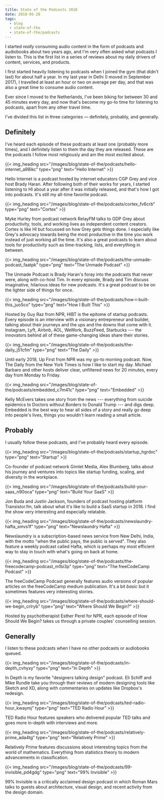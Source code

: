 ```yaml
---
title: State of the Podcasts 2018
date: 2018-05-28
tags:
  - blog
  - state-of-the
  - state-of-the/podcasts
---
```


I started *really* consuming audio content in the form of podcasts and audiobooks about two years ago, and I'm very often asked what podcasts I listen to. This is the first list in a series of reviews about my daily drivers of content, services, and products.

<!--more-->

I first started heavily listening to podcasts when I joined the gym (that didn't last) for about half a year. In my last year in Delhi (I moved in September 2017), I travelled at least an hour or two on average per day, and that was also a great time to consume audio content.

Ever since I moved to the Netherlands, I've been biking for between 30 and 45 minutes every day, and now that's become my go-to time for listening to podcasts, apart from any other travel time.

I've divided this list in three categories — definitely, probably, and generally.

## Definitely
I’ve heard each episode of these podcasts at least one (probably more times), and I definitely listen to them the day they are released. These are the podcasts I follow most religiously and am the most excited about.

{{< img_heading src="/images/blog/state-of-the/podcasts/hello-internet_a98ikc" type="png" text="Hello Internet" >}}

Hello Internet is a podcast hosted by internet educators CGP Grey and vice host Brady Haran. After following both of their works for years, I started listening to HI about a year after it was initially released, and that's how I got into podcasts. It's still my all-time favorite podcast.

{{< img_heading src="/images/blog/state-of-the/podcasts/cortex_fv6crb" type="png" text="Cortex" >}}

Myke Hurley from podcast network RelayFM talks to GDP Grey about productivity, tools, and working lives as independent content creators. Cortex is like HI but focussed on how Grey gets things done. I especially like Grey's advocacy towards being the most productive in the time you work instead of just working all the time. It's also a great podcasts to learn about tools for productivity such as time-tracking, lists, and everything in between.

{{< img_heading src="/images/blog/state-of-the/podcasts/the-unmade-podcast_faatpk" type="png" text="The Unmade Podcast" >}}

The Unmade Podcast is Brady Haran's foray into the podcasts that never were, along with co-host Tim. In every episode, Brady and Tim discuss imaginative, hilarious ideas for new podcasts. It's a great podcast to be on the lighter side of things for once.

{{< img_heading src="/images/blog/state-of-the/podcasts/how-i-built-this_juo5co" type="png" text="How I Built This" >}}

Hosted by Guy Raz from NPR, HIBT is the epitome of startup podcasts. Every episode is an interview with a visionary entrepreneur and builder, talking about their journeys and the ups and the downs that come with it. Instagram, Lyft, Airbnb, AOL, WeWork, BuzzFeed, Starbucks --- the innovators behind all of these game-changing ideas share their stories.

{{< img_heading src="/images/blog/state-of-the/podcasts/the-daily_j51cfm" type="png" text="The Daily" >}}

Until early 2018, Up First from NPR was my go-to morning podcast. Now, The Daily from the New York Times is how I like to start my day. Michael Barbaro and other hosts deliver clear, unfiltered news for 20 minutes, every day from Monday to Friday.

{{< img_heading src="/images/blog/state-of-the/podcasts/embedded_c7m41c" type="png" text="Embedded" >}}

Kelly McEvers takes one story from the news --- everything from suicide epidemics to Doctors without Borders to Donald Trump --- and digs deep. Embedded is the best way to hear all sides of a story and really go deep into people's lives, things you wouldn't learn reading a small article.

## Probably

I usually follow these podcasts, and I’ve probably heard every episode.

{{< img_heading src="/images/blog/state-of-the/podcasts/startup_hgrdxc" type="png" text="Startup" >}}

Co-founder of podcast network Gimlet Media, Alex Blumberg, talks about his journey and ventures into topics like startup funding, scaling, and diversity in the workplace.

{{< img_heading src="/images/blog/state-of-the/podcasts/build-your-saas_n90oca" type="png" text="Build Your SaaS" >}}

Jon Buda and Justin Jackson, founders of podcast hosting platform Transistor.fm, talk about what it's like to build a SaaS startup in 2018. I find the show very interesting and especially relatable.

{{< img_heading src="/images/blog/state-of-the/podcasts/newslaundry-hafta_smvs1f" type="png" text="Newslaundry Hafta" >}}

Newslaundry is a subscription-based news service from New Delhi, India, with the motto "when the public pays, the public is served". They also feature a weekly podcast called Hafta, which is perhaps my most efficient way to stay in touch with what's going on back at home.

{{< img_heading src="/images/blog/state-of-the/podcasts/the-freecodecamp-podcast_m1bi3p" type="png" text="The freeCodeCamp Podcast" >}}

The freeCodeCamp Podcast generally features audio versions of popular articles on the freeCodeCamp medium publication. It's a bit *basic* but it sometimes features very interesting stories.

{{< img_heading src="/images/blog/state-of-the/podcasts/where-should-we-begin_crlryb" type="png" text="Where Should We Begin?" >}}

Hosted by psychotherapist Esther Perel for NPR, each episode of How Should We Begin? takes us through a private couples' counselling session.

## Generally
I listen to these podcasts when I have no other podcasts or audiobooks queued.

{{< img_heading src="/images/blog/state-of-the/podcasts/in-depth_cvhyxy" type="png" text="In Depth" >}}

In Depth is my favorite "designers talking design" podcast. Eli Schiff and Mike Rundle take you through their reviews of modern designing tools like Sketch and XD, along with commentaries on updates like Dropbox's redesign.

{{< img_heading src="/images/blog/state-of-the/podcasts/ted-radio-hour_kwaymj" type="png" text="TED Radio Hour" >}}

TED Radio Hour features speakers who delivered popular TED talks and goes more in-depth with interviews and more.

{{< img_heading src="/images/blog/state-of-the/podcasts/relatively-prime_ada4tg" type="png" text="Relatively Prime" >}}

Relatively Prime features discussions about interesting topics from the world of mathematics. Everything from statistics theory to modern advancements in classification.

{{< img_heading src="/images/blog/state-of-the/podcasts/99-invisible_pd4gdg" type="png" text="99% Invisible" >}}

99% Invisible is a critically acclaimed design podcast in which Roman Mars talks to guests about architecture, visual design, and recent activity from the design domain.